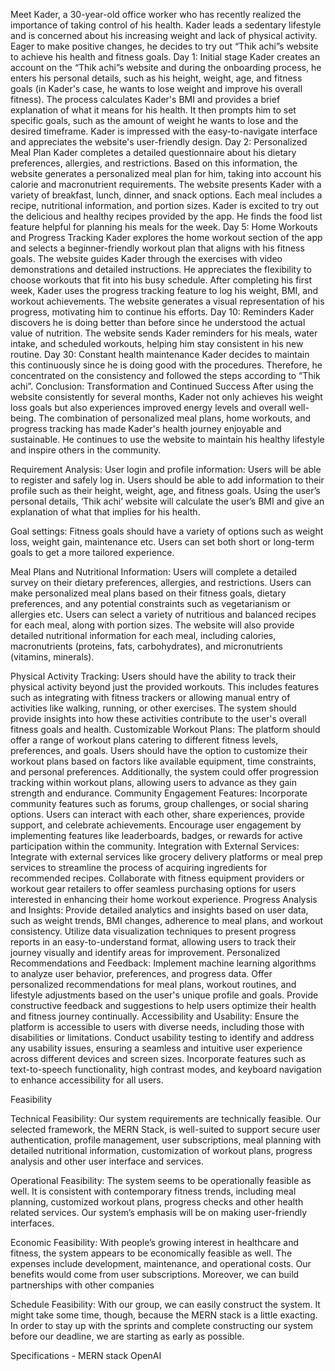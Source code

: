 
Meet Kader, a 30-year-old office worker who has recently realized the importance of taking control of his health. Kader leads a sedentary lifestyle and is concerned about his increasing weight and lack of physical activity. Eager to make positive changes, he decides to try out “Thik achi”s website to achieve his health and fitness goals. Day 1: Initial stage Kader creates an account on the “Thik achi”s website and during the onboarding process, he enters his personal details, such as his height, weight, age, and fitness goals (in Kader's case, he wants to lose weight and improve his overall fitness). The process calculates Kader's BMI and provides a brief explanation of what it means for his health. It then prompts him to set specific goals, such as the amount of weight he wants to lose and the desired timeframe. Kader is impressed with the easy-to-navigate interface and appreciates the website's user-friendly design. Day 2: Personalized Meal Plan Kader completes a detailed questionnaire about his dietary preferences, allergies, and restrictions. Based on this information, the website generates a personalized meal plan for him, taking into account his calorie and macronutrient requirements. The website presents Kader with a variety of breakfast, lunch, dinner, and snack options. Each meal includes a recipe, nutritional information, and portion sizes. Kader is excited to try out the delicious and healthy recipes provided by the app. He finds the food list feature helpful for planning his meals for the week. Day 5: Home Workouts and Progress Tracking Kader explores the home workout section of the app and selects a beginner-friendly workout plan that aligns with his fitness goals. The website guides Kader through the exercises with video demonstrations and detailed instructions. He appreciates the flexibility to choose workouts that fit into his busy schedule. After completing his first week, Kader uses the progress tracking feature to log his weight, BMI, and workout achievements. The website generates a visual representation of his progress, motivating him to continue his efforts. Day 10: Reminders Kader discovers he is doing better than before since he understood the actual value of nutrition. The website sends Kader reminders for his meals, water intake, and scheduled workouts, helping him stay consistent in his new routine. Day 30: Constant health maintenance Kader decides to maintain this continuously since he is doing good with the procedures. Therefore, he concentrated on the consistency and followed the steps according to “Thik achi”. Conclusion: Transformation and Continued Success After using the website consistently for several months, Kader not only achieves his weight loss goals but also experiences improved energy levels and overall well-being. The combination of personalized meal plans, home workouts, and progress tracking has made Kader's health journey enjoyable and sustainable. He continues to use the website to maintain his healthy lifestyle and inspire others in the community.

Requirement Analysis: User login and profile information: Users will be able to register and safely log in. Users should be able to add information to their profile such as their height, weight, age, and fitness goals. Using the user’s personal details, ‘Thik achi’ website will calculate the user’s BMI and give an explanation of what that implies for his health.

Goal settings: Fitness goals should have a variety of options such as weight loss, weight gain, maintenance etc. Users can set both short or long-term goals to get a more tailored experience.

Meal Plans and Nutritional Information: Users will complete a detailed survey on their dietary preferences, allergies, and restrictions. Users can make personalized meal plans based on their fitness goals, dietary preferences, and any potential constraints such as vegetarianism or allergies etc. Users can select a variety of nutritious and balanced recipes for each meal, along with portion sizes. The website will also provide detailed nutritional information for each meal, including calories, macronutrients (proteins, fats, carbohydrates), and micronutrients (vitamins, minerals).

Physical Activity Tracking: Users should have the ability to track their physical activity beyond just the provided workouts. This includes features such as integrating with fitness trackers or allowing manual entry of activities like walking, running, or other exercises. The system should provide insights into how these activities contribute to the user's overall fitness goals and health. Customizable Workout Plans: The platform should offer a range of workout plans catering to different fitness levels, preferences, and goals. Users should have the option to customize their workout plans based on factors like available equipment, time constraints, and personal preferences. Additionally, the system could offer progression tracking within workout plans, allowing users to advance as they gain strength and endurance. Community Engagement Features: Incorporate community features such as forums, group challenges, or social sharing options. Users can interact with each other, share experiences, provide support, and celebrate achievements. Encourage user engagement by implementing features like leaderboards, badges, or rewards for active participation within the community. Integration with External Services: Integrate with external services like grocery delivery platforms or meal prep services to streamline the process of acquiring ingredients for recommended recipes. Collaborate with fitness equipment providers or workout gear retailers to offer seamless purchasing options for users interested in enhancing their home workout experience. Progress Analysis and Insights: Provide detailed analytics and insights based on user data, such as weight trends, BMI changes, adherence to meal plans, and workout consistency. Utilize data visualization techniques to present progress reports in an easy-to-understand format, allowing users to track their journey visually and identify areas for improvement. Personalized Recommendations and Feedback: Implement machine learning algorithms to analyze user behavior, preferences, and progress data. Offer personalized recommendations for meal plans, workout routines, and lifestyle adjustments based on the user's unique profile and goals. Provide constructive feedback and suggestions to help users optimize their health and fitness journey continually. Accessibility and Usability: Ensure the platform is accessible to users with diverse needs, including those with disabilities or limitations. Conduct usability testing to identify and address any usability issues, ensuring a seamless and intuitive user experience across different devices and screen sizes. Incorporate features such as text-to-speech functionality, high contrast modes, and keyboard navigation to enhance accessibility for all users.

Feasibility

Technical Feasibility: Our system requirements are technically feasible. Our selected framework, the MERN Stack, is well-suited to support secure user authentication, profile management, user subscriptions, meal planning with detailed nutritional information, customization of workout plans, progress analysis and other user interface and services.

Operational Feasibility: The system seems to be operationally feasible as well. It is consistent with contemporary fitness trends, including meal planning, customized workout plans, progress checks and other health related services. Our system’s emphasis will be on making user-friendly interfaces.

Economic Feasibility: With people’s growing interest in healthcare and fitness, the system appears to be economically feasible as well. The expenses include development, maintenance, and operational costs. Our benefits would come from user subscriptions. Moreover, we can build partnerships with other companies

Schedule Feasibility: With our group, we can easily construct the system. It might take some time, though, because the MERN stack is a little exacting. In order to stay up with the sprints and complete constructing our system before our deadline, we are starting as early as possible.

Specifications - MERN stack OpenAI
